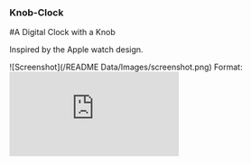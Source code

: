 ### Knob-Clock
#A Digital Clock with a Knob

Inspired by the Apple watch design.


![Screenshot](/README Data/Images/screenshot.png)
Format: ![Screenshot](https://pranshuchittora.github.io/Knob-Clock/index.html)
